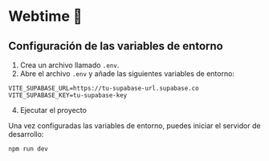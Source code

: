 # Webtime 📘

## Configuración de las variables de entorno

1. Crea un archivo llamado `.env`.
2. Abre el archivo `.env` y añade las siguientes variables de entorno:

```
VITE_SUPABASE_URL=https://tu-supabase-url.supabase.co
VITE_SUPABASE_KEY=tu-supabase-key
```

4. Ejecutar el proyecto

Una vez configuradas las variables de entorno, puedes iniciar el servidor de desarrollo:

```
npm run dev
```
